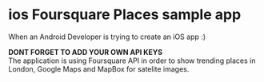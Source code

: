 # ios Foursquare Places sample app

When an Android Developer is trying to create an iOS app :)

<b>DONT FORGET TO ADD YOUR OWN API KEYS</b><br />
The application is using Foursquare API in order to show trending places in London, Google Maps and MapBox for satelite images. 

